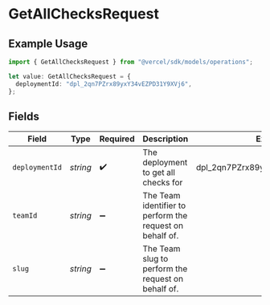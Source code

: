 # GetAllChecksRequest

## Example Usage

```typescript
import { GetAllChecksRequest } from "@vercel/sdk/models/operations";

let value: GetAllChecksRequest = {
  deploymentId: "dpl_2qn7PZrx89yxY34vEZPD31Y9XVj6",
};
```

## Fields

| Field                                                    | Type                                                     | Required                                                 | Description                                              | Example                                                  |
| -------------------------------------------------------- | -------------------------------------------------------- | -------------------------------------------------------- | -------------------------------------------------------- | -------------------------------------------------------- |
| `deploymentId`                                           | *string*                                                 | :heavy_check_mark:                                       | The deployment to get all checks for                     | dpl_2qn7PZrx89yxY34vEZPD31Y9XVj6                         |
| `teamId`                                                 | *string*                                                 | :heavy_minus_sign:                                       | The Team identifier to perform the request on behalf of. |                                                          |
| `slug`                                                   | *string*                                                 | :heavy_minus_sign:                                       | The Team slug to perform the request on behalf of.       |                                                          |